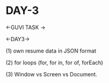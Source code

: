 # DAY-3
<-GUVI TASK ->

<-DAY3->

(1) own resume data in JSON format 

(2) for loops (for, for in, for of, forEach)

(3) Window vs Screen vs Document.
